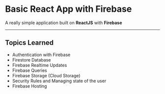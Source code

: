 # Basic React App with Firebase
A really simple application built on **ReactJS** with **Firebase**
___
## Topics Learned
* Authentication with Firebase
* Firestore Database
* Firebase Realtime Updates
* Firebase Queries
* Firebase Storage (Cloud Storage)
* Security Rules and Managing state of the user
* Firebase Hosting